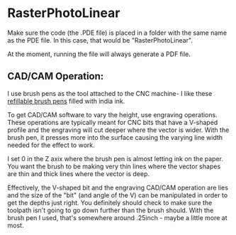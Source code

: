 # RasterPhotoLinear
Make sure the code (the .PDE file) is placed in a folder with the same name as the PDE file. In this case, that would be "RasterPhotoLinear".

At the moment, running the file will always generate a PDF file.

## CAD/CAM Operation:
I use brush pens as the tool attached to the CNC machine- I like these [refillable brush pens](https://www.joann.com/arteza-refillable-water-brush-pens-assorted-tips-4pk/18758813.html) filled with india ink.

To get CAD/CAM software to vary the height, use engraving operations. These operations are typically meant for CNC bits that have a V-shaped profile and the engraving will cut deeper where the vector is wider.  With the brush pen, it presses more into the surface causing the varying line width needed for the effect to work.

I set 0 in the Z axix where the brush pen is almost letting ink on the paper. You want the brush to be making very thin lines where the vector shapes are thin and thick lines where the vector is deep.

Effectively, the V-shaped bit and the engraving CAD/CAM operation are lies and the size of the "bit" (and angle of the V) can be manipulated in order to get the depths just right. You definitely should check to make sure the toolpath isn't going to go down further than the brush should. With the brush pen I used, that's somewhere around .25inch - maybe a little more at most.  
